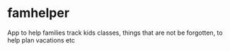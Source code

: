 # famhelper
App to help families track kids classes, things that are not be forgotten, to help plan vacations etc
